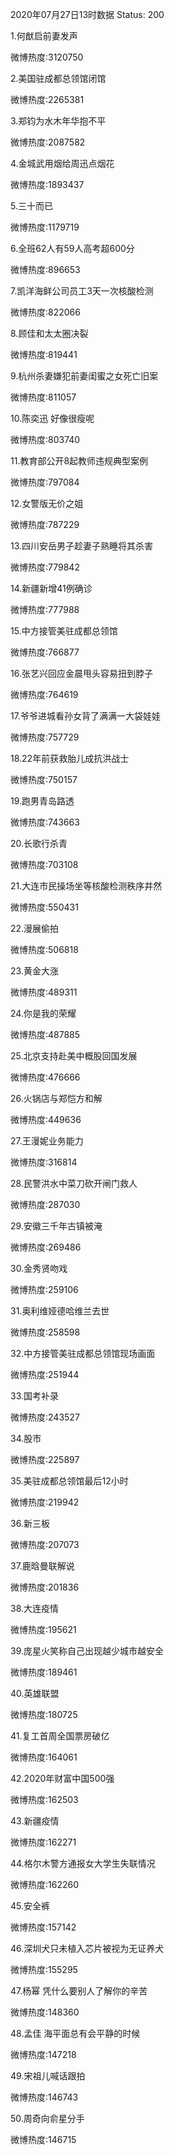 2020年07月27日13时数据
Status: 200

1.何猷启前妻发声

微博热度:3120750

2.美国驻成都总领馆闭馆

微博热度:2265381

3.郑钧为水木年华抱不平

微博热度:2087582

4.金城武用烟给周迅点烟花

微博热度:1893437

5.三十而已

微博热度:1179719

6.全班62人有59人高考超600分

微博热度:896653

7.凯洋海鲜公司员工3天一次核酸检测

微博热度:822066

8.顾佳和太太圈决裂

微博热度:819441

9.杭州杀妻嫌犯前妻闺蜜之女死亡旧案

微博热度:811057

10.陈奕迅 好像很瘦呢

微博热度:803740

11.教育部公开8起教师违规典型案例

微博热度:797084

12.女警版无价之姐

微博热度:787229

13.四川安岳男子趁妻子熟睡将其杀害

微博热度:779842

14.新疆新增41例确诊

微博热度:777988

15.中方接管美驻成都总领馆

微博热度:766877

16.张艺兴回应金晨甩头容易扭到脖子

微博热度:764619

17.爷爷进城看孙女背了满满一大袋娃娃

微博热度:757729

18.22年前获救胎儿成抗洪战士

微博热度:750157

19.跑男青岛路透

微博热度:743663

20.长歌行杀青

微博热度:703108

21.大连市民操场坐等核酸检测秩序井然

微博热度:550431

22.漫展偷拍

微博热度:506818

23.黄金大涨

微博热度:489311

24.你是我的荣耀

微博热度:487885

25.北京支持赴美中概股回国发展

微博热度:476666

26.火锅店与郑恺方和解

微博热度:449636

27.王漫妮业务能力

微博热度:316814

28.民警洪水中菜刀砍开闸门救人

微博热度:287030

29.安徽三千年古镇被淹

微博热度:269486

30.金秀贤吻戏

微博热度:259106

31.奥利维娅德哈维兰去世

微博热度:258598

32.中方接管美驻成都总领馆现场画面

微博热度:251944

33.国考补录

微博热度:243527

34.股市

微博热度:225897

35.美驻成都总领馆最后12小时

微博热度:219942

36.新三板

微博热度:207073

37.鹿晗曼联解说

微博热度:201836

38.大连疫情

微博热度:195621

39.庞星火笑称自己出现越少城市越安全

微博热度:189461

40.英雄联盟

微博热度:180725

41.复工首周全国票房破亿

微博热度:164061

42.2020年财富中国500强

微博热度:162503

43.新疆疫情

微博热度:162271

44.格尔木警方通报女大学生失联情况

微博热度:162260

45.安全裤

微博热度:157142

46.深圳犬只未植入芯片被视为无证养犬

微博热度:155295

47.杨幂 凭什么要别人了解你的辛苦

微博热度:148360

48.孟佳 海平面总有会平静的时候

微博热度:147218

49.宋祖儿喊话跟拍

微博热度:146743

50.周奇向俞星分手

微博热度:146715

